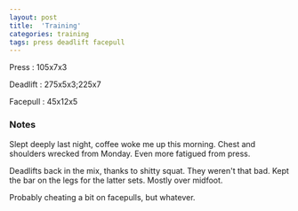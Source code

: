 ```yaml
---
layout: post
title:  'Training'
categories: training
tags: press deadlift facepull
---
```


Press       :   105x7x3

Deadlift    :   275x5x3;225x7

Facepull    :   45x12x5

### Notes

Slept deeply last night, coffee woke me up this morning. Chest and shoulders wrecked from
Monday. Even more fatigued from press.

Deadlifts back in the mix, thanks to shitty squat. They weren't that bad. Kept the bar on
the legs for the latter sets. Mostly over midfoot.

Probably cheating a bit on facepulls, but whatever.
